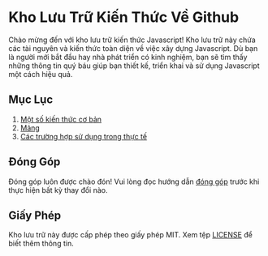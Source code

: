 # Kho Lưu Trữ Kiến Thức Về Github

Chào mừng đến với kho lưu trữ kiến thức Javascript! Kho lưu trữ này chứa các tài nguyên và kiến thức toàn diện về việc xây dựng Javascript. Dù bạn là người mới bắt đầu hay nhà phát triển có kinh nghiệm, bạn sẽ tìm thấy những thông tin quý báu giúp bạn thiết kế, triển khai và sử dụng Javascript một cách hiệu quả.

## Mục Lục

1. [Một số kiến thức cơ bản](docs/kien-thuc-co-ban.md)
2. [Mảng](docs/array.md)
3. [Các trường hợp sử dụng trong thực tế](docs/case-study.md)

## Đóng Góp

Đóng góp luôn được chào đón! Vui lòng đọc hướng dẫn [đóng góp](CONTRIBUTING.md) trước khi thực hiện bất kỳ thay đổi nào.

## Giấy Phép

Kho lưu trữ này được cấp phép theo giấy phép MIT. Xem tệp [LICENSE](LICENSE) để biết thêm thông tin.
